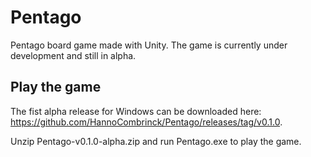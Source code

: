 # Pentago
Pentago board game made with Unity.
The game is currently under development and still in alpha.

## Play the game
The fist alpha release for Windows can be downloaded here: https://github.com/HannoCombrinck/Pentago/releases/tag/v0.1.0.

Unzip Pentago-v0.1.0-alpha.zip and run Pentago.exe to play the game.

